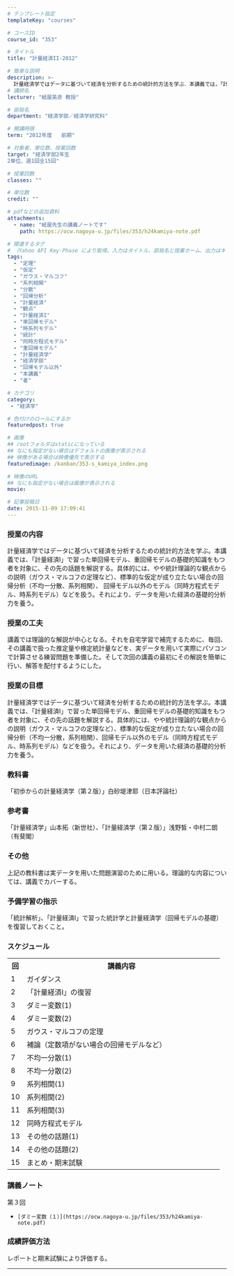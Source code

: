 ```yaml
---
# テンプレート指定
templateKey: "courses"

# コースID
course_id: "353"

# タイトル
title: "計量経済II-2012"

# 簡単な説明
description: >-
  計量経済学ではデータに基づいて経済を分析するための統計的方法を学ぶ．本講義では，「計量経済I」で習った単回帰モデル，重回帰モデルの基礎的知識をもつ者を対象に，その先の話題を解説する．具体的には，やや統計理論的な観点からの説明（ガウス・マルコフの定理など），標準的な仮定が成り立たない場合の回帰分析（不均一分散，系列相関）， 回帰モデル以外のモデル（同時方程式モデル，時系列モデル）などを扱う．それによ ....
# 講師名
lecturer: "紙屋英彦 教授"

# 部局名
department: "経済学部／経済学研究科"

# 開講時限
term: "2012年度	前期"

# 対象者、単位数、授業回数
target: "経済学部2年生
2単位、週1回全15回"

# 授業回数
classes: ""

# 単位数
credit: ""

# pdfなどの追加資料
attachments:
  - name: "紙屋先生の講義ノートです" 
    path: https://ocw.nagoya-u.jp/files/353/h24kamiya-note.pdf

# 関連するタグ
# （Yahoo API Key-Phase により取得。入力はタイトル、部局名と授業ホーム、出力はキーフレーズ（tags））
tags:
  - "定理"
  - "仮定"
  - "ガウス・マルコフ"
  - "系列相関"
  - "分散"
  - "回帰分析"
  - "計量経済"
  - "観点"
  - "計量経済I"
  - "単回帰モデル"
  - "時系列モデル"
  - "統計"
  - "同時方程式モデル"
  - "重回帰モデル"
  - "計量経済学"
  - "経済学部"
  - "回帰モデル以外"
  - "本講義"
  - "者"

# カテゴリ
category:
 - "経済学"

# 色付けのロールにするか
featuredpost: true

# 画像
## rootフォルダはstaticになっている
## なにも指定がない場合はデフォルトの画像が表示される
## 映像がある場合は映像優先で表示する
featuredimage: /kanban/353-s_kamiya_index.png

# 映像のURL
## なにも指定がない場合は画像が表示される
movie: 

# 記事投稿日
date: 2015-11-09 17:09:41
---
```


### 授業の内容

計量経済学ではデータに基づいて経済を分析するための統計的方法を学ぶ。本講義では、「計量経済I」で習った単回帰モデル、重回帰モデルの基礎的知識をもつ者を対象に、その先の話題を解説する。具体的には、やや統計理論的な観点からの説明（ガウス・マルコフの定理など）、標準的な仮定が成り立たない場合の回帰分析（不均一分散、系列相関）、 回帰モデル以外のモデル（同時方程式モデル、時系列モデル）などを扱う。それにより、データを用いた経済の基礎的分析力を養う。


### 授業の工夫

講義では理論的な解説が中心となる。それを自宅学習で補完するために、毎回、その講義で扱った推定量や検定統計量などを、実データを用いて実際にパソコンで計算させる練習問題を準備した。そして次回の講義の最初にその解説を簡単に行い、解答を配付するようにした。





### 授業の目標

計量経済学ではデータに基づいて経済を分析するための統計的方法を学ぶ。本講義では、「計量経済I」で習った単回帰モデル、重回帰モデルの基礎的知識をもつ者を対象に、その先の話題を解説する。具体的には、やや統計理論的な観点からの説明（ガウス・マルコフの定理など）、標準的な仮定が成り立たない場合の回帰分析（不均一分散，系列相関）、回帰モデル以外のモデル（同時方程式モデル、時系列モデル）などを扱う。それにより、データを用いた経済の基礎的分析力を養う。

### 教科書

「初歩からの計量経済学（第２版）」白砂堤津耶（日本評論社）

### 参考書

「計量経済学」山本拓（新世社）、「計量経済学（第２版）」浅野皙・中村二朗（有斐閣）

### その他

上記の教科書は実データを用いた問題演習のために用いる。理論的な内容については、講義でカバーする。

### 予備学習の指示

「統計解析」、「計量経済I」で習った統計学と計量経済学（回帰モデルの基礎）を復習しておくこと。


<h3>スケジュール</h3>
<table class="basic" width="400">
<tr>
<th width="20" class="center">回</th>
<th width="435" class="center">講義内容</th>
</tr>

<tr>
<td width="20" class="center">1</td>
<td width="435">ガイダンス</td>
</tr>

<tr>
<td width="20" class="center">2</td>
<td width="435">「計量経済I」の復習</td>
</tr>

<tr>
<td width="20" class="center">3</td>
<td width="435">ダミー変数(1)</td>
</tr>

<tr>
<td width="20" class="center">4</td>
<td width="435">ダミー変数(2)</td>
</tr>

<tr>
<td width="20" class="center">5</td>
<td width="435">ガウス・マルコフの定理</td>
</tr>

<tr>
<td width="20" class="center">6</td>
<td width="435">補論（定数項がない場合の回帰モデルなど）</td>
</tr>

<tr>
<td width="20" class="center">7</td>
<td width="435">不均一分散(1)</td>
</tr>

<tr>
<td width="20" class="center">8</td>
<td width="435">不均一分散(2)</td>
</tr>

<tr>
<td width="20" class="center">9</td>
<td width="435">系列相関(1)</td>
</tr>

<tr>
<td width="20" class="center">10</td>
<td width="435">系列相関(2)</td>
</tr>

<tr>
<td width="20" class="center">11</td>
<td width="435">系列相関(3)</td>
</tr>

<tr>
<td width="20" class="center">12</td>
<td width="435">同時方程式モデル</td>
</tr>

<tr>
<td width="20" class="center">13</td>
<td width="435">その他の話題(1)</td>
</tr>

<tr>
<td width="20" class="center">14</td>
<td width="435">その他の話題(2)</td>
</tr>

<tr>
<td width="20" class="center">15</td>
<td width="435">まとめ・期末試験</td>
</tr>

</table>


### 講義ノート



第３回


-     [ダミー変数（１）](https://ocw.nagoya-u.jp/files/353/h24kamiya-note.pdf) 






### 成績評価方法

レポートと期末試験により評価する。



-----
